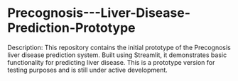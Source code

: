 # Precognosis---Liver-Disease-Prediction-Prototype
Description: This repository contains the initial prototype of the Precognosis liver disease prediction system. Built using Streamlit, it demonstrates basic functionality for predicting liver disease. This is a prototype version for testing purposes and is still under active development.
